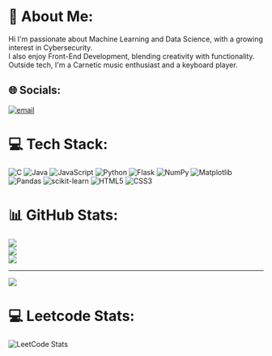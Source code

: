 # 💫 About Me:
Hi I'm passionate about Machine Learning and Data Science, with a growing interest in Cybersecurity.<br>I also enjoy Front-End Development, blending creativity with functionality.<br>Outside tech, I'm a Carnetic music enthusiast and a keyboard player.


## 🌐 Socials:
[![email](https://img.shields.io/badge/Email-D14836?logo=gmail&logoColor=white)](mailto:suryalokesh1976@gmail.com) 

# 💻 Tech Stack:
![C](https://img.shields.io/badge/c-%2300599C.svg?style=for-the-badge&logo=c&logoColor=white) ![Java](https://img.shields.io/badge/java-%23ED8B00.svg?style=for-the-badge&logo=openjdk&logoColor=white) ![JavaScript](https://img.shields.io/badge/javascript-%23323330.svg?style=for-the-badge&logo=javascript&logoColor=%23F7DF1E) ![Python](https://img.shields.io/badge/python-3670A0?style=for-the-badge&logo=python&logoColor=ffdd54) ![Flask](https://img.shields.io/badge/flask-%23000.svg?style=for-the-badge&logo=flask&logoColor=white) ![NumPy](https://img.shields.io/badge/numpy-%23013243.svg?style=for-the-badge&logo=numpy&logoColor=white) ![Matplotlib](https://img.shields.io/badge/Matplotlib-%23ffffff.svg?style=for-the-badge&logo=Matplotlib&logoColor=black) ![Pandas](https://img.shields.io/badge/pandas-%23150458.svg?style=for-the-badge&logo=pandas&logoColor=white) ![scikit-learn](https://img.shields.io/badge/scikit--learn-%23F7931E.svg?style=for-the-badge&logo=scikit-learn&logoColor=white) ![HTML5](https://img.shields.io/badge/html5-%23E34F26.svg?style=for-the-badge&logo=html5&logoColor=white) ![CSS3](https://img.shields.io/badge/css3-%231572B6.svg?style=for-the-badge&logo=css3&logoColor=white)
# 📊 GitHub Stats:
![](https://github-readme-stats.vercel.app/api?username=Suryaprasad04&theme=dark&hide_border=false&include_all_commits=true&count_private=true)<br/>
![](https://nirzak-streak-stats.vercel.app/?user=Suryaprasad04&theme=dark&hide_border=false)<br/>
![](https://github-readme-stats.vercel.app/api/top-langs/?username=Suryaprasad04&theme=dark&hide_border=false&include_all_commits=true&count_private=true&layout=compact)

---
[![](https://visitcount.itsvg.in/api?id=Suryaprasad04&icon=0&color=0)](https://visitcount.itsvg.in)
# 💻 Leetcode Stats:
![LeetCode Stats](https://leetcard.jacoblin.cool/suryaprasad04?ext=heatmap)
<!-- Proudly created with GPRM ( https://gprm.itsvg.in ) -->
